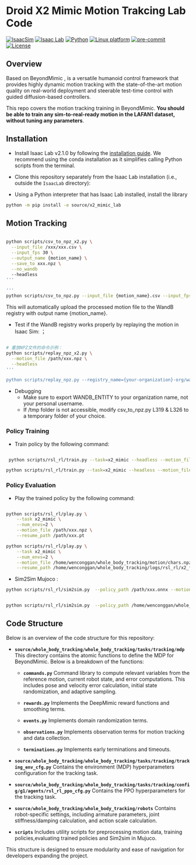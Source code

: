 # Droid X2 Mimic Motion Trakcing Lab Code

[![IsaacSim](https://img.shields.io/badge/IsaacSim-4.5.0-silver.svg)](https://docs.omniverse.nvidia.com/isaacsim/latest/overview.html)
[![Isaac Lab](https://img.shields.io/badge/IsaacLab-2.1.0-silver)](https://isaac-sim.github.io/IsaacLab)
[![Python](https://img.shields.io/badge/python-3.10-blue.svg)](https://docs.python.org/3/whatsnew/3.10.html)
[![Linux platform](https://img.shields.io/badge/platform-linux--64-orange.svg)](https://releases.ubuntu.com/20.04/)
[![pre-commit](https://img.shields.io/badge/pre--commit-enabled-brightgreen?logo=pre-commit&logoColor=white)](https://pre-commit.com/)
[![License](https://img.shields.io/badge/license-MIT-yellow.svg)](https://opensource.org/license/mit)


## Overview

Based on BeyondMimic , is a versatile humanoid control framework that provides highly dynamic motion tracking with the
state-of-the-art motion quality on real-world deployment and steerable test-time control with guided diffusion-based
controllers.

This repo covers the motion tracking training in BeyondMimic. **You should be able to
train any sim-to-real-ready motion in the LAFAN1 dataset, without tuning any parameters**.


## Installation

- Install Isaac Lab v2.1.0 by following
  the [installation guide](https://isaac-sim.github.io/IsaacLab/main/source/setup/installation/index.html). We recommend
  using the conda installation as it simplifies calling Python scripts from the terminal.

- Clone this repository separately from the Isaac Lab installation (i.e., outside the `IsaacLab` directory):

- Using a Python interpreter that has Isaac Lab installed, install the library

```bash
python -m pip install -e source/x2_mimic_lab
```

## Motion Tracking


```bash

python scripts/csv_to_npz_x2.py \
  --input_file /xxx/xxx.csv \
  --input_fps 30 \
  --output_name {motion_name} \
  --save_to xxx.npz \
  --no_wandb 
  --headless
'''

'''
python scripts/csv_to_npz.py --input_file {motion_name}.csv --input_fps 30 --output_name {motion_name} --headless
```

This will automatically upload the processed motion file to the WandB registry with output name {motion_name}.

- Test if the WandB registry works properly by replaying the motion in Isaac Sim:
；
```bash

# 重放NPZ文件的命令示例：
python scripts/replay_npz_x2.py \
  --motion_file /path/xxx.npz \
  --headless                                         
'''

python scripts/replay_npz.py --registry_name={your-organization}-org/wandb-registry-motions/{motion_name}
```

- Debugging
    - Make sure to export WANDB_ENTITY to your organization name, not your personal username.
    - If /tmp folder is not accessible, modify csv_to_npz.py L319 & L326 to a temporary folder of your choice.

### Policy Training

- Train policy by the following command:

```bash

 python scripts/rsl_rl/train.py --task=x2_mimic --headless --motion_file /home/xxx/whole_body_tracking/motion/chars.npz

python scripts/rsl_rl/train.py --task=x2_mimic --headless --motion_file /path/xxx.npz
```


### Policy Evaluation

- Play the trained policy by the following command:

```bash

python scripts/rsl_rl/play.py \
    --task x2_mimic \
    --num_envs=2 \
    --motion_file /path/xxx.npz \
    --resume_path /path/xxx.pt

python scripts/rsl_rl/play.py \
    --task x2_mimic \
    --num_envs=2 \
    --motion_file /home/wenconggan/whole_body_tracking/motion/chars.npz \
    --resume_path /home/wenconggan/whole_body_tracking/logs/rsl_rl/x2_flat/2025-09-01_11-17-33/model_4000.pt


```

- Sim2Sim Mujoco :

```bash
python scripts/rsl_rl/sim2sim.py  --policy_path /path/xxx.onnx --motion_file /path/xxx.npz


python scripts/rsl_rl/sim2sim.py  --policy_path /home/wenconggan/whole_body_tracking/logs/rsl_rl/x2_flat/2025-09-01_11-17-33/exported/policy.onnx --motion_file /home/wenconggan/whole_body_tracking/motion/chars.npz

```

## Code Structure

Below is an overview of the code structure for this repository:

- **`source/whole_body_tracking/whole_body_tracking/tasks/tracking/mdp`**
  This directory contains the atomic functions to define the MDP for BeyondMimic. Below is a breakdown of the functions:

    - **`commands.py`**
      Command library to compute relevant variables from the reference motion, current robot state, and error
      computations. This includes pose and velocity error calculation, initial state randomization, and adaptive
      sampling.

    - **`rewards.py`**
      Implements the DeepMimic reward functions and smoothing terms.

    - **`events.py`**
      Implements domain randomization terms.

    - **`observations.py`**
      Implements observation terms for motion tracking and data collection.

    - **`terminations.py`**
      Implements early terminations and timeouts.

- **`source/whole_body_tracking/whole_body_tracking/tasks/tracking/tracking_env_cfg.py`**
  Contains the environment (MDP) hyperparameters configuration for the tracking task.

- **`source/whole_body_tracking/whole_body_tracking/tasks/tracking/config/g1/agents/rsl_rl_ppo_cfg.py`**
  Contains the PPO hyperparameters for the tracking task.

- **`source/whole_body_tracking/whole_body_tracking/robots`**
  Contains robot-specific settings, including armature parameters, joint stiffness/damping calculation, and action scale
  calculation.

- **`scripts`**
  Includes utility scripts for preprocessing motion data, training policies,evaluating trained policies and Sim2sim in Mujuco.

This structure is designed to ensure modularity and ease of navigation for developers expanding the project.
